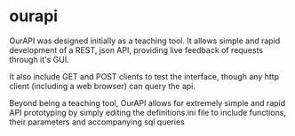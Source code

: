# ourapi

OurAPI was designed initially as a teaching tool.
It allows simple and rapid development of a REST, json API,
providing live feedback of requests through it's GUI.

It also include GET and POST clients to test the interface,
though any http client (including a web browser) can query the api.

Beyond being a teaching tool, OurAPI allows for extremely simple and
rapid API prototyping by simply editing the definitions.ini file
to include functions, their parameters and accompanying sql queries 